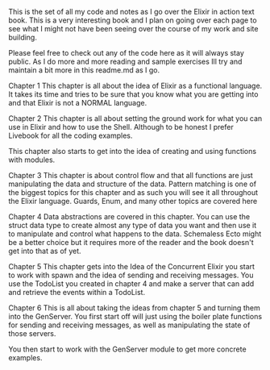 This is the set of all my code and notes as I go over the Elixir in action text book. This is a very interesting book and I plan on going over each page to see what I might not have been seeing over the course of my work and site building.  

Please feel free to check out any of the code here as it will always stay public. As I do more and more reading and sample exercises Ill try and maintain a bit more in this readme.md as I go.

Chapter 1
This chapter is all about the idea of Elixir as a functional language. It takes its time and tries to be sure that you know what you are getting into and that Elixir is not a NORMAL language.

Chapter 2
This chapter is all about setting the ground work for what you can use in Elixir and how to use the Shell. Although to be honest I prefer Livebook for all the coding examples. 

This chapter also starts to get into the idea of creating and using functions with modules.

Chapter 3
This chapter is about control flow and that all functions are just manipulating the data and structure of the data. Pattern matching is one of the biggest topics for this chapter and as such you will see it all throughout the Elixir language. Guards, Enum, and many other topics are covered here

Chapter 4
Data abstractions are covered in this chapter. You can use the struct data type to create almost any type of data you want and then use it to manipulate and control what happens to the data. Schemaless Ecto might be a better choice but it requires more of the reader and the book doesn't get into that as of yet.

Chapter 5
This chapter gets into the Idea of the Concurrent Elixir you start to work with spawn and the idea of sending and receiving messages. You use the TodoList you created in chapter 4 and make a server that can add and retrieve the events within a TodoList.

Chapter 6
This is all about taking the ideas from chapter 5 and turning them into the GenServer. You first start off will just using the boiler plate functions for sending and receiving messages, as well as manipulating the state of those servers. 

You then start to work with the GenServer module to get more concrete examples.